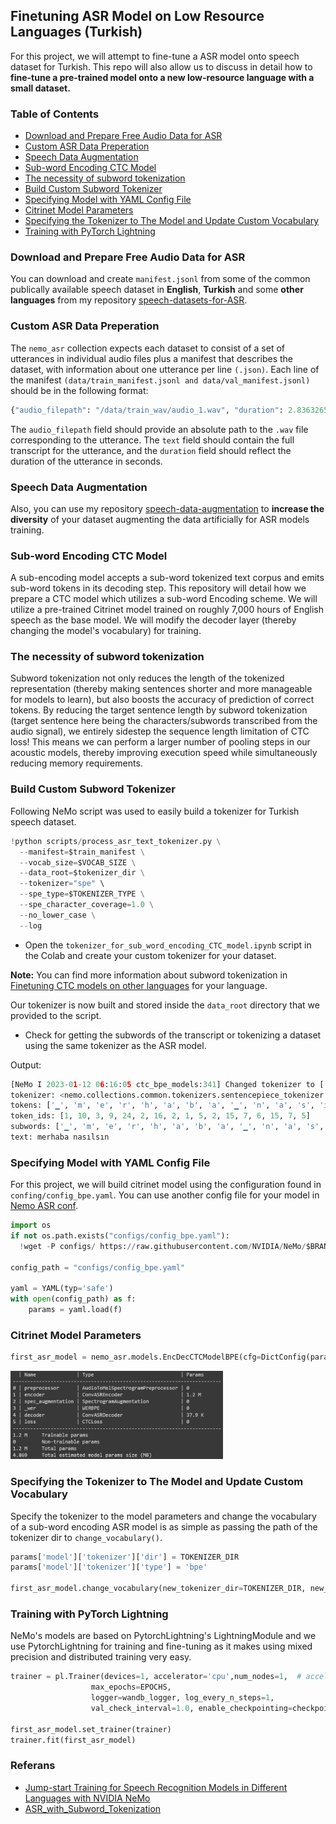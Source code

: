 ## Finetuning ASR Model on Low Resource Languages (Turkish)
For this project, we will attempt to fine-tune a ASR model onto speech dataset for Turkish.
This repo will also allow us to discuss in detail how to **fine-tune a pre-trained model onto a new low-resource language with a small dataset.**

### Table of Contents

- [Download and Prepare Free Audio Data for ASR](#Download-and-Prepare-Free-Audio-Data-for-ASR)
- [Custom ASR Data Preperation](#Custom-ASR-Data-Preperation)
- [Speech Data Augmentation](#Speech-Data-Augmentation)
- [Sub-word Encoding CTC Model](#Sub-word-Encoding-CTC-Model)
- [The necessity of subword tokenization](#The-necessity-of-subword-tokenization)
- [Build Custom Subword Tokenizer](#Build-Custom-Subword-Tokenizer)
- [Specifying Model with YAML Config File](#Specifying-Model-with-YAML-Config-File)
- [Citrinet Model Parameters](#Citrinet-Model-Parameters)
- [Specifying the Tokenizer to The Model and Update Custom Vocabulary](#Specifying-the-Tokenizer-to-The-Model-and-Update-Custom-Vocabulary)
- [Training with PyTorch Lightning](#Training-with-PyTorch-Lightning)

### Download and Prepare Free Audio Data for ASR
You can download and create `manifest.jsonl` from some of the common publically available speech dataset in **English**, **Turkish** and some **other languages** from my repository [speech-datasets-for-ASR](https://github.com/Rumeysakeskin/speech-datasets-for-ASR).

### Custom ASR Data Preperation
The `nemo_asr` collection expects each dataset to consist of a set of utterances in individual audio files plus a manifest that describes the dataset, with information about one utterance per line `(.json)`.
Each line of the manifest `(data/train_manifest.jsonl and data/val_manifest.jsonl)` should be in the following format:
```python
{"audio_filepath": "/data/train_wav/audio_1.wav", "duration": 2.836326530612245, "text": "bugün hava durumu nasıl"}
```
The `audio_filepath` field should provide an absolute path to the `.wav` file corresponding to the utterance. The `text` field should contain the full transcript for the utterance, and the `duration` field should reflect the duration of the utterance in seconds.

### Speech Data Augmentation
Also, you can use my repository [
speech-data-augmentation](https://github.com/Rumeysakeskin/speech-data-augmentation) to **increase the diversity** of your dataset augmenting the data artificially for ASR models training.

### Sub-word Encoding CTC Model
A sub-encoding model accepts a sub-word tokenized text corpus and emits sub-word tokens in its decoding step. 
This repository will detail how we prepare a CTC model which utilizes a sub-word Encoding scheme.
We will utilize a pre-trained Citrinet model trained on roughly 7,000 hours of English speech as the base model. 
We will modify the decoder layer (thereby changing the model's vocabulary) for training.


### The necessity of subword tokenization

Subword tokenization not only reduces the length of the tokenized representation (thereby making sentences shorter and more manageable for models to learn), but also boosts the accuracy of prediction of correct tokens.
By reducing the target sentence length by subword tokenization (target sentence here being the characters/subwords transcribed from the audio signal), we entirely sidestep the sequence length limitation of CTC loss!
This means we can perform a larger number of pooling steps in our acoustic models, thereby improving execution speed while simultaneously reducing memory requirements.

### Build Custom Subword Tokenizer

Following NeMo script was used to easily build a tokenizer for Turkish speech dataset.

```python
!python scripts/process_asr_text_tokenizer.py \
  --manifest=$train_manifest \
  --vocab_size=$VOCAB_SIZE \
  --data_root=$tokenizer_dir \
  --tokenizer="spe" \
  --spe_type=$TOKENIZER_TYPE \
  --spe_character_coverage=1.0 \
  --no_lower_case \
  --log
```

- Open the `tokenizer_for_sub_word_encoding_CTC_model.ipynb` script in the Colab and create your custom tokenizer for your dataset.

**Note:** You can find more information about subword tokenization in [Finetuning CTC models on other languages](https://github.com/NVIDIA/NeMo/blob/main/tutorials/asr/ASR_CTC_Language_Finetuning.ipynb) for your language.

Our tokenizer is now built and stored inside the `data_root` directory that we provided to the script.

- Check for getting the subwords of the transcript or tokenizing a dataset using the same tokenizer as the ASR model. 

Output:
```python
[NeMo I 2023-01-12 06:16:05 ctc_bpe_models:341] Changed tokenizer to ['<unk>', '▁', 'a', 'e', 'i', 'n', 'l', 'ı', 'k', 'r', 'm', 't', 'u', 'd', 'y', 's', 'b', 'o', 'z', 'ü', 'ş', 'ar', 'g', 'ç', 'h', 'v', 'p', 'c', 'f', 'ö', 'j', 'w', 'q', '̇', 'x', 'ğ'] vocabulary.
tokenizer: <nemo.collections.common.tokenizers.sentencepiece_tokenizer.SentencePieceTokenizer object at 0x7fde5605d280>
tokens: ['▁', 'm', 'e', 'r', 'h', 'a', 'b', 'a', '▁', 'n', 'a', 's', 'ı', 'l', 's', 'ı', 'n']
token_ids: [1, 10, 3, 9, 24, 2, 16, 2, 1, 5, 2, 15, 7, 6, 15, 7, 5]
subwords: ['▁', 'm', 'e', 'r', 'h', 'a', 'b', 'a', '▁', 'n', 'a', 's', 'ı', 'l', 's', 'ı', 'n']
text: merhaba nasılsın
```

### Specifying Model with YAML Config File
For this project, we will build citrinet model using the configuration found in `confing/config_bpe.yaml`. You can use another config file for your model in [Nemo ASR conf](https://github.com/NVIDIA/NeMo/tree/main/examples/asr/conf).  
```python
import os
if not os.path.exists("configs/config_bpe.yaml"):
  !wget -P configs/ https://raw.githubusercontent.com/NVIDIA/NeMo/$BRANCH/examples/asr/conf/citrinet/config_bpe.yaml
  
config_path = "configs/config_bpe.yaml"

yaml = YAML(typ='safe')
with open(config_path) as f:
    params = yaml.load(f)
```

### Citrinet Model Parameters

```python
first_asr_model = nemo_asr.models.EncDecCTCModelBPE(cfg=DictConfig(params['model']))
```
<img src="citrinet_model_params.png" width="340" height="141">

### Specifying the Tokenizer to The Model and Update Custom Vocabulary

Specify the tokenizer to the model parameters and change the vocabulary of a sub-word encoding ASR model is as simple as passing the path of the tokenizer dir to `change_vocabulary()`.
```python
params['model']['tokenizer']['dir'] = TOKENIZER_DIR
params['model']['tokenizer']['type'] = 'bpe'

first_asr_model.change_vocabulary(new_tokenizer_dir=TOKENIZER_DIR, new_tokenizer_type="bpe")
```
### Training with PyTorch Lightning

NeMo's models are based on PytorchLightning's LightningModule and we use PytorchLightning for training and fine-tuning as it makes using mixed precision and distributed training very easy.

```python
trainer = pl.Trainer(devices=1, accelerator='cpu',num_nodes=1,  # accelerator='ddp'
                  max_epochs=EPOCHS,
                  logger=wandb_logger, log_every_n_steps=1,
                  val_check_interval=1.0, enable_checkpointing=checkpoint_callback)

first_asr_model.set_trainer(trainer)
trainer.fit(first_asr_model)
```


### Referans
- [Jump-start Training for Speech Recognition Models in Different Languages with NVIDIA NeMo](https://developer.nvidia.com/blog/jump-start-training-for-speech-recognition-models-with-nemo/)
- [ASR_with_Subword_Tokenization](https://github.com/NVIDIA/NeMo/blob/main/tutorials/asr/ASR_with_Subword_Tokenization.ipynb)



